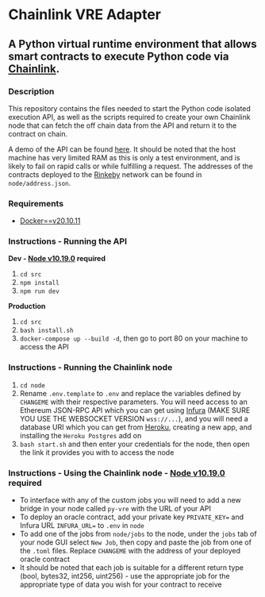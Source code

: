 # Chainlink VRE Adapter

## A Python virtual runtime environment that allows smart contracts to execute Python code via [Chainlink](https://docs.chain.link/chainlink-nodes).

### Description

This repository contains the files needed to start the Python code isolated execution API, as well as the scripts required to create your own Chainlink node that can fetch the off chain data from the API and return it to the contract on chain.

A demo of the API can be found [here](http://137.184.33.37/). It should be noted that the host machine has very limited RAM as this is only a test environment, and is likely to fail on rapid calls or while fulfilling a request. The addresses of the contracts deployed to the [Rinkeby](https://www.rinkeby.io) network can be found in `node/address.json`.

### Requirements

-   [Docker==v20.10.11](https://www.docker.com/)

### Instructions - Running the API

**Dev - [Node v10.19.0](https://nodejs.org/en/) required**

1. `cd src`
2. `npm install`
3. `npm run dev`

**Production**

1. `cd src`
2. `bash install.sh`
3. `docker-compose up --build -d`, then go to port 80 on your machine to access the API

### Instructions - Running the Chainlink node

1. `cd node`
2. Rename `.env.template` to `.env` and replace the variables defined by `CHANGEME` with their respective parameters. You will need access to an Ethereum JSON-RPC API which you can get using [Infura](https://infura.io/) (MAKE SURE YOU USE THE WEBSOCKET VERSION `wss://...`), and you will need a database URI which you can get from [Heroku](https://www.heroku.com/), creating a new app, and installing the `Heroku Postgres` add on
3. `bash start.sh` and then enter your credentials for the node, then open the link it provides you with to access the node

### Instructions - Using the Chainlink node - [Node v10.19.0](https://nodejs.org/en/) required

-   To interface with any of the custom jobs you will need to add a new bridge in your node called `py-vre` with the URL of your API
-   To deploy an oracle contract, add your private key `PRIVATE_KEY=` and Infura URL `INFURA_URL=` to `.env` in `node`
-   To add one of the jobs from `node/jobs` to the node, under the `jobs` tab of your node GUI select `New Job`, then copy and paste the job from one of the `.toml` files. Replace `CHANGEME` with the address of your deployed oracle contract
-   It should be noted that each job is suitable for a different return type (bool, bytes32, int256, uint256) - use the appropriate job for the appropriate type of data you wish for your contract to receive
